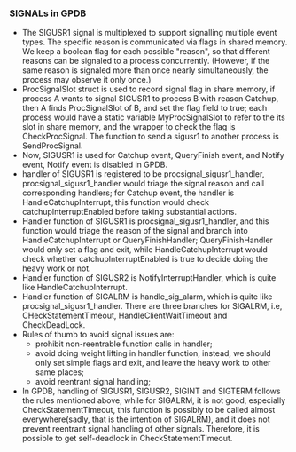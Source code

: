 ### SIGNALs in GPDB
* The SIGUSR1 signal is multiplexed to support signalling multiple event types. The specific reason is communicated via flags in shared memory. We keep a boolean flag for each possible "reason", so that different reasons can be signaled to a process concurrently. (However, if the same reason is signaled more than once nearly simultaneously, the process may observe it only once.)
* ProcSignalSlot struct is used to record signal flag in share memory, if process A wants to signal SIGUSR1 to process B with reason Catchup, then A finds ProcSignalSlot of B, and set the flag field to true; each process would have a static variable MyProcSignalSlot to refer to the its slot in share memory, and the wrapper to check the flag is CheckProcSignal. The function to send a sigusr1 to another process is SendProcSignal.
* Now, SIGUSR1 is used for Catchup event, QueryFinish event, and Notify event, Notify event is disabled in GPDB.
* handler of SIGUSR1 is registered to be procsignal_sigusr1_handler, procsignal_sigusr1_handler would triage the signal reason and call corresponding handlers; for Catchup event, the handler is HandleCatchupInterrupt, this function would check catchupInterruptEnabled before taking substantial actions.
* Handler function of SIGUSR1 is procsignal_sigusr1_handler, and this function would triage the reason of the signal and branch into HandleCatchupInterrupt or QueryFinishHandler; QueryFinishHandler would only set a flag and exit, while HandleCatchupInterrupt would check whether catchupInterruptEnabled is true to decide doing the heavy work or not.
* Handler function of SIGUSR2 is NotifyInterruptHandler, which is quite like HandleCatchupInterrupt.
* Handler function of SIGALRM is handle_sig_alarm, which is quite like procsignal_sigusr1_handler. There are three branches for SIGALRM, i.e, CHeckStatementTimeout, HandleClientWaitTimeout and CheckDeadLock.
* Rules of thumb to avoid signal issues are:
	* prohibit non-reentrable function calls in handler;
	* avoid doing weight lifting in handler function, instead, we should only set simple flags and exit, and leave the heavy work to other same places;
	* avoid reentrant signal handling;
* In GPDB, handling of SIGUSR1, SIGUSR2, SIGINT and SIGTERM follows the rules mentioned above, while for SIGALRM, it is not good, especially CheckStatementTimeout, this function is possibly to be called almost everywhere(sadly, that is the intention of SIGALRM), and it does not prevent reentrant signal handling of other signals. Therefore, it is possible to get self-deadlock in CheckStatementTimeout.